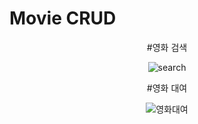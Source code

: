 # Movie CRUD

<div align="center">
 #영화 검색
 
![search](https://user-images.githubusercontent.com/121269677/209646531-3b6d8825-9dce-4cf7-98ee-9a6d042b82ed.gif)


#영화 대여

![영화대여](https://user-images.githubusercontent.com/121269677/209646641-f158f9f0-e7f4-4899-84f5-f0c6197e043c.gif)


</div>

